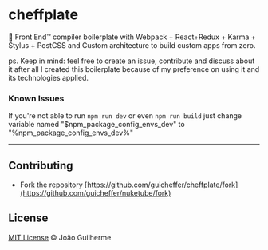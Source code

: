 # cheffplate
:beginner: Front End™ compiler boilerplate with Webpack + React+Redux + Karma + Stylus + PostCSS and Custom architecture to build custom apps from zero.

ps. Keep in mind: feel free to create an issue, contribute and discuss about it after all I created this boilerplate because of my preference on using it and its technologies applied.

### Known Issues
If you're not able to run ```npm run dev``` or even ```npm run build``` just change variable named "$npm_package_config_envs_dev" to "%npm_package_config_envs_dev%"

___

## Contributing

- Fork the repository [https://github.com/guicheffer/cheffplate/fork](https://github.com/guicheffer/nuketube/fork)

## License

<a href="http://guicheffer.mit-license.org/" target="_blank">MIT License</a> © João Guilherme
